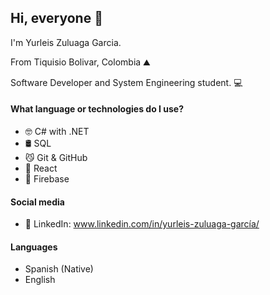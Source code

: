 ## Hi, everyone 👋
I'm Yurleis Zuluaga Garcia.

From Tiquisio Bolivar, Colombia ⛰️

Software Developer and System Engineering student. 💻

#### What language or technologies do I use?
- 🤓 C# with .NET
- 🛢 SQL
- 😼 Git & GitHub
- 🎨 React
- 📄 Firebase

#### Social media
- 💼 LinkedIn: www.linkedin.com/in/yurleis-zuluaga-garcía/

#### Languages
- Spanish (Native)
- English
